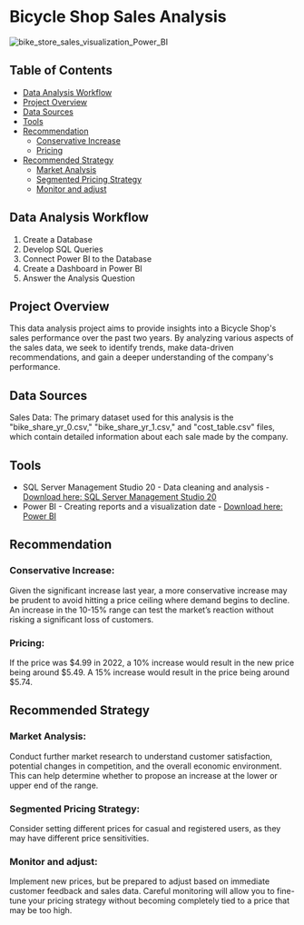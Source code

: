 # Bicycle Shop Sales Analysis
![bike_store_sales_visualization_Power_BI](https://github.com/user-attachments/assets/c8c8dadd-5ba6-4ca3-82fe-3b4b02ea16fb)

## Table of Contents 
- [Data Analysis Workflow](#data-analysis-workflow)
- [Project Overview](#project-overview)
- [Data Sources](#data-sources)
- [Tools](#tools)
- [Recommendation](#recommendation)
  - [Conservative Increase](#conservative-increase)
  - [Pricing](#pricing)
- [Recommended Strategy](#recommended-strategy)
  - [Market Analysis](#market-analysis)
  - [Segmented Pricing Strategy](#segmented-pricing-strategy)
  - [Monitor and adjust](#monitor-and-adjust)


## Data Analysis Workflow 
1. Create a Database
2. Develop SQL Queries
3. Connect Power BI to the Database
4. Create a Dashboard in Power BI
5. Answer the Analysis Question

## Project Overview
This data analysis project aims to provide insights into a Bicycle Shop's sales performance over the past two years. By analyzing various aspects of the sales data, we seek to identify trends, make data-driven recommendations, and gain a deeper understanding of the company's performance.


## Data Sources
Sales Data: The primary dataset used for this analysis is the "bike_share_yr_0.csv," "bike_share_yr_1.csv," and "cost_table.csv" files, which contain detailed information about each sale made by the company.

## Tools
- SQL Server Management Studio 20 - Data cleaning and analysis - [Download here: SQL Server Management Studio 20](https://learn.microsoft.com/en-us/ssms/release-history)
- Power BI - Creating reports and a visualization date - [Download here: Power BI](https://www.microsoft.com/en-us/download/details.aspx?id=58494)

## Recommendation 

### Conservative Increase: 
Given the significant increase last year, a more conservative increase may be prudent to avoid hitting a price ceiling where demand begins to decline. An increase in the 10-15% range can test the market’s reaction without risking a significant loss of customers. 

### Pricing: 
If the price was $4.99 in 2022, a 10% increase would result in the new price being around $5.49. 
A 15% increase would result in the price being around $5.74. 

## Recommended Strategy 

### Market Analysis: 
Conduct further market research to understand customer satisfaction, potential changes in competition, and the overall economic environment. This can help determine whether to propose an increase at the lower or upper end of the range. 

### Segmented Pricing Strategy: 
Consider setting different prices for casual and registered users, as they may have different price sensitivities. 

### Monitor and adjust: 
Implement new prices, but be prepared to adjust based on immediate customer feedback and sales data. Careful monitoring will allow you to fine-tune your pricing strategy without becoming completely tied to a price that may be too high.
	
